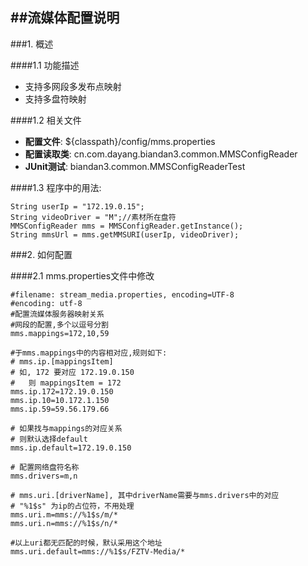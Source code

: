##流媒体配置说明
---

###1. 概述

####1.1 功能描述

* 支持多网段多发布点映射
* 支持多盘符映射

####1.2 相关文件

* __配置文件__: ${classpath}/config/mms.properties
* __配置读取类__: cn.com.dayang.biandan3.common.MMSConfigReader
* __JUnit测试__: biandan3.common.MMSConfigReaderTest

####1.3 程序中的用法:
	
	String userIp = "172.19.0.15";
	String videoDriver = "M";//素材所在盘符
	MMSConfigReader mms = MMSConfigReader.getInstance();
	String mmsUrl = mms.getMMSURI(userIp, videoDriver);

###2. 如何配置

####2.1 mms.properties文件中修改
	
	#filename: stream_media.properties, encoding=UTF-8
	#encoding: utf-8
	#配置流媒体服务器映射关系
	#网段的配置,多个以逗号分割
	mms.mappings=172,10,59

	#于mms.mappings中的内容相对应,规则如下:
	# mms.ip.[mappingsItem]
	# 如, 172 要对应 172.19.0.150
	# 	则 mappingsItem = 172
	mms.ip.172=172.19.0.150
	mms.ip.10=10.172.1.150
	mms.ip.59=59.56.179.66

	# 如果找与mappings的对应关系
	# 则默认选择default
	mms.ip.default=172.19.0.150

	# 配置网络盘符名称
	mms.drivers=m,n

	# mms.uri.[driverName], 其中driverName需要与mms.drivers中的对应
	# "%1$s" 为ip的占位符，不用处理
	mms.uri.m=mms://%1$s/m/*
	mms.uri.n=mms://%1$s/n/*

	#以上uri都无匹配的时候，默认采用这个地址
	mms.uri.default=mms://%1$s/FZTV-Media/*
